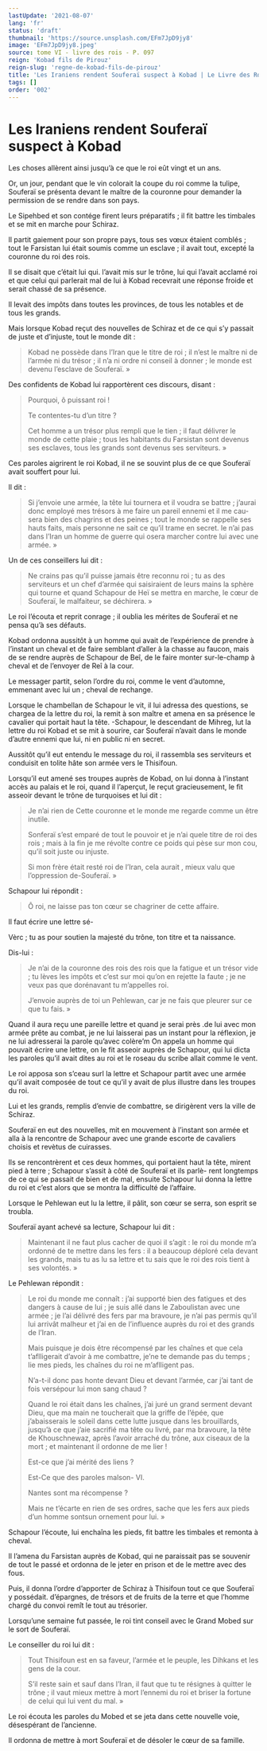 ```yaml
---
lastUpdate: '2021-08-07'
lang: 'fr'
status: 'draft'
thumbnail: 'https://source.unsplash.com/EFm7JpD9jy8'
image: 'EFm7JpD9jy8.jpeg'
source: tome VI - livre des rois - P. 097
reign: 'Kobad fils de Pirouz'
reign-slug: 'regne-de-kobad-fils-de-pirouz'
title: 'Les Iraniens rendent Souferaï suspect à Kobad | Le Livre des Rois | Shâhnâmeh'
tags: []
order: '002'
---
```


<!-- LTeX: language=fr -->

# Les Iraniens rendent Souferaï suspect à Kobad

Les choses allèrent ainsi jusqu’à ce que le roi eût vingt et un ans.

Or, un jour, pendant que le vin colorait la coupe du roi comme la tulipe, Souferaï se présenta devant le maître de la couronne pour demander la permission de se rendre dans son pays.

Le Sipehbed et son contége firent leurs préparatifs ; il fit battre les timbales et se mit en marche pour Schiraz.

Il partit gaiement pour son propre pays, tous ses vœux étaient comblés ; tout le Farsistan lui était soumis comme un esclave ; il avait tout, excepté la couronne du roi des rois.

Il se disait que c’était lui qui. l’avait mis sur le trône, lui qui l’avait acclamé roi et que celui qui parlerait mal de lui à Kobad recevrait une réponse froide et serait chassé de sa présence.

Il levait des impôts dans toutes les provinces, de tous les notables et de tous les grands.

Mais lorsque Kobad reçut des nouvelles de Schiraz et de ce qui s’y passait de juste et d’injuste, tout le monde dit :

> Kobad ne possède dans l’Iran que le titre de roi ; il n’est le maître ni de l’armée ni du trésor ; il n’a ni ordre ni conseil à donner ; le monde est devenu l’esclave de Souferaï. »

Des confidents de Kobad lui rapportèrent ces discours, disant :

> Pourquoi, ô puissant roi !
>
> Te contentes-tu d’un titre ?
>
> Cet homme a un trésor plus rempli que le tien ; il faut délivrer le monde de cette plaie ; tous les habitants du Farsistan sont devenus ses esclaves, tous les grands sont devenus ses serviteurs. »

Ces paroles aigrirent le roi Kobad, il ne se souvint plus de ce que Souferaï avait souffert pour lui.

Il dit :

> Si j’envoie une armée, la tête lui tournera et il voudra se battre ; j’aurai donc employé mes trésors à me faire un pareil ennemi et il me cau-
sera bien des chagrins et des peines ; tout le monde se rappelle ses hauts faits, mais personne ne sait ce qu’il trame en secret. le n’ai pas dans l’Iran un homme de guerre qui osera marcher contre lui avec une armée. »

Un de ces conseillers lui dit :

> Ne crains pas qu’il puisse jamais être reconnu roi ; tu as des serviteurs et un chef d’armée qui saisiraient de leurs mains la sphère qui tourne et quand Schapour de Heï se mettra en marche, le cœur de Souferaï, le malfaiteur, se déchirera. »

Le roi l’écouta et reprit conrage ; il oublia les mérites de Souferaï et ne pensa qu’à ses défauts.

Kobad ordonna aussitôt à un homme qui avait de l’expérience de prendre à l’instant un cheval et de faire semblant d’aller à la chasse au faucon, mais de se rendre auprès de Schapour de Beî, de le faire monter sur-le-champ à cheval et de l’envoyer de Reî
à la cour.

Le messager partit, selon l’ordre du roi, comme le vent d’automne, emmenant avec lui un ; cheval de rechange.

Lorsque le chambellan de Schapour le vit, il lui adressa des questions, se chargea de la lettre du roi, la remit à son maître et amena en sa présence le cavalier qui portait haut la tête. -Schapour, le descendant de Mihreg, lut la lettre du roi Kobad et se mit à sourire, car Souferaï n’avait dans le monde d’autre ennemi que lui, ni en public ni en secret.

Aussitôt qu’il eut entendu le message du roi, il rassembla ses serviteurs et conduisit en tolite hâte son armée vers le Thisifoun.

Lorsqu’il eut amené ses troupes auprès de Kobad, on lui donna à l’instant accès au palais et le roi, quand il l’aperçut, le reçut gracieusement, le fit asseoir devant le trône de turquoises et lui dit :

> Je n’ai rien de Cette couronne et le monde me regarde comme un être inutile.
>
> Sonferaï s’est emparé de tout le pouvoir et je n’ai quele titre de roi des rois ; mais à la fin je me révolte contre ce poids qui pèse sur mon cou, qu’il soit juste ou injuste.
>
> Si mon frère était resté roi de l’Iran, cela aurait
, mieux valu que l’oppression de-Souferaï. »

Schapour lui répondit :

> Ô roi, ne laisse pas ton cœur se chagriner de cette affaire.

Il faut écrire une lettre sé-

Vèrc ; tu as pour soutien la majesté du trône, ton titre et ta naissance.

Dis-lui :

> Je n’ai de la couronne des rois des rois que la fatigue et un trésor vide ; tu lèves les impôts et c’est sur moi qu’on en rejette la faute ; je ne veux pas que dorénavant tu m’appelles roi.
>
> J’envoie auprès de toi un Pehlewan, car je ne fais que pleurer sur ce que tu fais. »

Quand il aura reçu une pareille lettre et quand je serai près
.de lui avec mon armée prête au combat, je ne lui laisserai pas un instant pour la réflexion, je ne lui adresserai la parole qu’avec colère’m On appela un homme qui pouvait écrire une lettre, on le fit asseoir auprès de Schapour, qui lui dicta les paroles qu’il avait dites au roi et le roseau du scribe allait comme le vent.

Le roi apposa son s’ceau surl la lettre et Schapour partit avec une armée qu’il avait composée de tout ce qu’il y avait de plus illustre dans les troupes du roi.

Lui et les grands, remplis d’envie de combattre, se dirigèrent vers la ville de Schiraz.

Souferaï en eut des nouvelles, mit en mouvement à l’instant son armée et alla à la rencontre de Schapour avec une grande escorte de cavaliers choisis et revètus de cuirasses.

Ils se rencontrèrent et ces deux hommes, qui portaient haut la tête, mirent pied à terre ; Schapour s’assit à côté de Souferaï et ils parlè-
rent longtemps de ce qui se passait de bien et de mal, ensuite Schapour lui donna la lettre du roi et c’est alors que se montra la difficulté de l’affaire.

Lorsque le Pehlewan eut lu la lettre, il pâlit, son cœur se serra, son esprit se troubla.

Souferaï ayant achevé sa lecture, Schapour lui dit :

> Maintenant il ne faut plus cacher de quoi il s’agit : le roi du monde m’a ordonné de te mettre dans les fers : il a beaucoup déploré cela devant les grands, mais tu as lu sa lettre et tu sais que le roi des rois tient à ses volontés. »

Le Pehlewan répondit :

> Le roi du monde me connaît : j’ai supporté bien des fatigues et des dangers à cause de lui ; je suis allé dans le Zaboulistan avec une armée ; je l’ai délivré des fers par ma bravoure, je n’ai pas permis qu’il lui arrivât malheur et j’ai en de l’influence auprès du roi et des grands de l’Iran.
>
> Mais puisque je dois être récompensé par les chaînes et que cela t’aflligerait d’avoir à me combattre, je’ne te demande pas du temps ; lie mes pieds, les chaînes du roi ne m’aflligent pas.
>
> N’a-t-il donc pas honte devant Dieu et devant l’armée, car j’ai tant de fois versépour lui mon sang chaud ?
>
> Quand le roi était dans les chaînes, j’ai juré un grand serment devant Dieu, que ma main ne toucherait que la griffe de l’épée, que j’abaisserais le soleil dans cette lutte jusque dans les brouillards, jusqu’à ce que j’aie sacrifié ma tête ou livré, par ma bravoure, la tête de Khouschnewaz, après l’avoir arraché du trône, aux ciseaux de la mort ; et maintenant il ordonne de me lier !
>
> Est-ce que j’ai mérité des liens ?
>
> Est-Ce que des paroles malson-
VI.
>
> Nantes sont ma récompense ?
>
> Mais ne t’écarte en rien de ses ordres, sache que les fers aux pieds d’un homme sontsun ornement pour lui. »

Schapour l’écoute, lui enchaîna les pieds, fit battre les timbales et remonta à cheval.

Il l’amena du Farsistan auprès de Kobad, qui ne paraissait pas se souvenir de tout le passé et ordonna de le jeter en prison et de le mettre avec des fous.

Puis, il donna l’ordre d’apporter de Schiraz à Thisifoun tout ce que Souferaï y possédait. d’épargnes, de trésors et de fruits de la terre et que l’homme chargé du convoi remît le tout au trésorier.

Lorsqu’une semaine fut passée, le roi tint conseil avec le Grand Mobed sur le sort de Souferaï.

Le conseiller du roi lui dit :

> Tout Thisifoun est en sa faveur, l’armée et le peuple, les Dihkans et les gens de la cour.
>
> S’il reste sain et sauf dans l’Iran, il faut que tu te résignes à quitter le trône ; il vaut mieux mettre à mort l’ennemi du roi et briser la fortune de celui qui lui vent du mal. »

Le roi écouta les paroles du Mobed et se jeta dans cette nouvelle voie, désespérant de l’ancienne.

Il ordonna de mettre à mort Souferaï et de désoler le cœur de sa famille.
